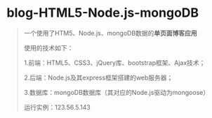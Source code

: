 # blog-HTML5-Node.js-mongoDB
>一个使用了HTM5、Node.js、mongoDB数据的**单页面博客应用**
>
>使用的技术如下：
>
>1.前端：HTML5、CSS3、jQuery库、bootstrap框架、Ajax技术；
>
>2.后端：Node.js及其express框架搭建的web服务器；
>
>3.数据库：mongoDB数据库（其对应的Node.js驱动为mongoose）
>
>运行实例：123.56.5.143
